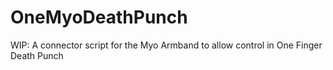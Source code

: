 # OneMyoDeathPunch
WIP: A connector script for the Myo Armband to allow control in One Finger Death Punch
